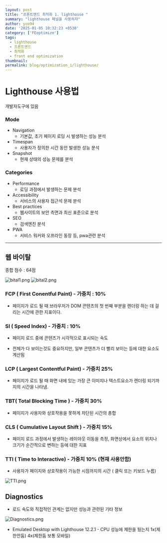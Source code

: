 ```yaml
---
layout: post
title: "프론트엔드 최적화 1. lighthouse "
summary: "lighthouse 패널을 사용하자"
author: yoo94
date: '2025-01-05 10:32:23 +0530'
category: ['FEoptimize']
tags:
  - lighthouse
  - 프론트엔드
  - 최적화
  - front end optimization
thumbnail: 
permalink: blog/optimization_1/lighthouse/
---
```


# Lighthouse 사용법

개발자도구에 있음

### Mode

- Navigation
    - 기본값, 초기 페이지 로딩 시 발생하는 성능 분석
- Timespan
    - 사용자가 정의한 시간 동안 발생한 성능 분석
- Snapshot
    - 현재 상태의 성능 문제를 분석

### Categories

- Performance
    - 로딩 과정에서 발생하는 문제 분석
- Accessibility
    - 서비스의 사용자 접근석 문제 분석
- Best practices
    - 웹사이트의 보안 측면과 최신 표준으로 분석
- SEO
    - 검색엔진 분석
- PWA
    - 서비스 워커와 오프라인 동장 등, pwa관련 분석

---

## 웹 바이탈

종합 점수 : 64점

<img src="/blog/postImg/bital1.png" alt="bital1.png" style="max-width:100%;">

<img src="/blog/postImg/bital2.png" alt="bital2.png" style="max-width:100%;">


### FCP ( First Conentful Paint) - 가중치 : 10%

- 페이지가 로드 될 때 브라우저가 DOM 콘텐츠의 첫 번째 부분을 렌더링 하는 데 걸리는 시간에 관한 지표이다.

### SI ( Speed Index) - 가중치 : 10%

- 페이지 로드 중에 콘텐츠가 시각적으로 표시되는 속도

- 전체가 다 보이는것도 중요하지만, 일부 콘텐츠가 더 빨리 보이는 등에 대한 요소도 계산됨

### LCP ( Largest Contentful Paint) - 가중치 25%

- 페이지가 로드 될 때 화면 내에 있는 가장 큰 이미지나 텍스트요소가 렌더링 되기까지의 시간을 나타냄.

### TBT( Total Blocking Time ) - 가중치 30%

- 페이지가 사용자와 상호작용을 못하게 차단된 시간의 총합

### CLS ( Cumulative Layout Shift ) - 가중치 15%

- 페이지 로드 과정에서 발생하는 레이아웃 이동을 측정, 화면상에서 요소의 위치나 크기가 순간적으로 변하는 등에 대한 지표

### TTI ( Time to Interactive) - 가중치 10% (현재 사용안함)

- 사용자가 페이지와 상호작용이 가능한 시점까지의 시간 ( 클릭 또는 키보드 누름)

<img src="/blog/postImg/TTI1.png" alt="TTI.png" style="max-width:100%;">

## **Diagnostics**

- 로드 속도와 직접적인 관계는 없지만 성능과 관련된 기타 정보

<img src="/blog/postImg/Diagnostics.png" alt="Diagnostics.png" style="max-width:100%;">

- Emulated Desktop with Lighthouse 12.2.1 - CPU 성능에 제한을 뒀는지 1x(제한안둠) 4x(제한둠 보통 모바일)
